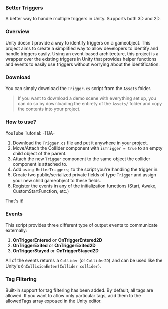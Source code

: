 ### Better Triggers
A better way to handle multiple triggers in Unity. Supports both 3D and 2D.

### Overview
Unity doesn't provide a way to identify triggers on a gameobject. This project aims to create a simplified way to allow developers to identify and handle triggers easily. Using an event-based architecture, this project is a wrapper over the existing triggers in Unity that provides helper functions and events to easily use triggers without worrying about the identification.

### Download
You can simply download the `Trigger.cs` script from the `Assets` folder.

>If you want to download a demo scene with everything set up, you can do so by downloading the entirety of the `Assets/` folder and copy the contents into your project.

### How to use?
YouTube Tutorial: -TBA-

1. Download the `Trigger.cs` file and put it anywhere in your project.
2. Move/Attach the Collider component with `isTrigger = true` to an empty child object of the parent.
3. Attach the new `Trigger` component to the same object the collider component is attached to.
4. Add `using BetterTriggers;` to the script you're handling the trigger in.
4. Create two public/serialized private fields of type `Trigger` and assign your new child gameobject to these fields.
5. Register the events in any of the initialization functions (Start, Awake, CustomStartFunction, etc.)

That's it!

### Events
This script provides three different type of output events to communicate externally:
1. <b>OnTriggerEntered</b> or <b>OnTriggerEntered2D</b>
2. <b>OnTriggerExited</b> or <b>OnTriggerExited2D</b>
3. <b>OnTriggerStayed</b> or <b>OnTriggerStayed2D</b>

All of the events returns a `Collider` (or `Collider2D`) and can be used like the Unity's `OnCollisionEnter(Collider collider)`. 

### Tag Filtering
Built-in support for tag filtering has been added. By default, all tags are allowed. If you want to allow only particular tags, add them to the allowedTags array exposed in the Unity editor.